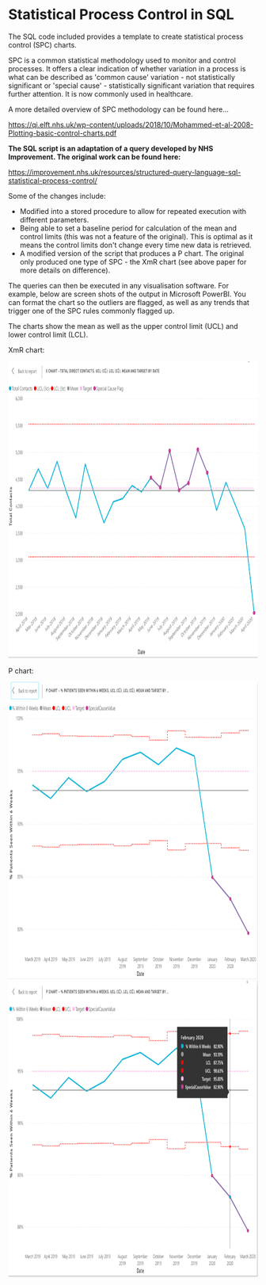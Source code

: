 # Statistical Process Control in SQL
The SQL code included provides a template to create statistical process control (SPC) charts.

SPC is a common statistical methodology used to monitor and control processes. It offers a clear indication of whether variation in a process is what can be described as 'common cause' variation - not statistically significant or 'special cause' - statistically significant variation that requires further attention. It is now commonly used in healthcare.

A more detailed overview of SPC methodology can be found here...

https://qi.elft.nhs.uk/wp-content/uploads/2018/10/Mohammed-et-al-2008-Plotting-basic-control-charts.pdf

**The SQL script is an adaptation of a query developed by NHS Improvement. The original work can be found here:**

https://improvement.nhs.uk/resources/structured-query-language-sql-statistical-process-control/

Some of the changes include:

 - Modified into a stored procedure to allow for repeated execution with different parameters.
 - Being able to set a baseline period for calculation of the mean and control limits (this was not a feature of the original). This is optimal as it means the control limits don't change every time new data is retrieved.
 - A modified version of the script that produces a P chart. The original only produced one type of SPC - the XmR chart (see above paper for more details on difference).
 
The queries can then be executed in any visualisation software. For example, below are screen shots of the output in Microsoft PowerBI. You can format the chart so the outliers are flagged, as well as any trends that trigger one of the SPC rules commonly flagged up.

The charts show the mean as well as the upper control limit (UCL) and lower control limit (LCL).

XmR chart:

<img src="SPC XmR Chart Example.png" alt="SPC XmR Chart" width="800" height="600"/>

P chart:



<img src="SPC P Chart Example.png" alt="SPC P Chart" width="800" height="600"/>



<img src="SPC P Chart Example 2.png" alt="SPC P Chart 2" width="800" height="600"/>